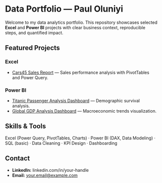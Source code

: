# Data Portfolio — Paul Oluniyi

Welcome to my data analytics portfolio. This repository showcases selected **Excel** and **Power BI** projects with clear business context, reproducible steps, and quantified impact.

## Featured Projects
### Excel
- [Cars45 Sales Report](Excel/Cars45-Sales-Report/README.md) — Sales performance analysis with PivotTables and Power Query.

### Power BI
- [Titanic Passenger Analysis Dashboard](PowerBI/Titanic-Dashboard/README.md) — Demographic survival analysis.
- [Global GDP Analysis Dashboard](PowerBI/GDP-Dashboard/README.md) — Macroeconomic trends visualization.

## Skills & Tools
Excel (Power Query, PivotTables, Charts) · Power BI (DAX, Data Modeling) · SQL (basic) · Data Cleaning · KPI Design · Dashboarding

## Contact
- **LinkedIn:** linkedin.com/in/your-handle
- **Email:** your.email@example.com
